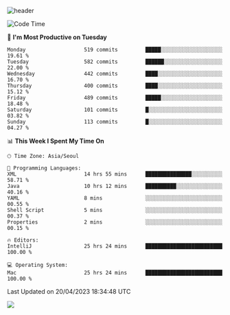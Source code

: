 ![header](https://capsule-render.vercel.app/api?type=Egg&color=timeAuto&height=300&section=header&text=PoPo&fontSize=90&animation=fadeIn)

  <!--START_SECTION:waka-->
![Code Time](http://img.shields.io/badge/Code%20Time-696%20hrs%2018%20mins-blue)

📅 **I'm Most Productive on Tuesday** 

```text
Monday                   519 commits         █████░░░░░░░░░░░░░░░░░░░░   19.61 % 
Tuesday                  582 commits         ██████░░░░░░░░░░░░░░░░░░░   22.00 % 
Wednesday                442 commits         ████░░░░░░░░░░░░░░░░░░░░░   16.70 % 
Thursday                 400 commits         ████░░░░░░░░░░░░░░░░░░░░░   15.12 % 
Friday                   489 commits         █████░░░░░░░░░░░░░░░░░░░░   18.48 % 
Saturday                 101 commits         █░░░░░░░░░░░░░░░░░░░░░░░░   03.82 % 
Sunday                   113 commits         █░░░░░░░░░░░░░░░░░░░░░░░░   04.27 % 
```


📊 **This Week I Spent My Time On** 

```text
🕑︎ Time Zone: Asia/Seoul

💬 Programming Languages: 
XML                      14 hrs 55 mins      ███████████████░░░░░░░░░░   58.71 % 
Java                     10 hrs 12 mins      ██████████░░░░░░░░░░░░░░░   40.16 % 
YAML                     8 mins              ░░░░░░░░░░░░░░░░░░░░░░░░░   00.55 % 
Shell Script             5 mins              ░░░░░░░░░░░░░░░░░░░░░░░░░   00.37 % 
Properties               2 mins              ░░░░░░░░░░░░░░░░░░░░░░░░░   00.15 % 

🔥 Editors: 
IntelliJ                 25 hrs 24 mins      █████████████████████████   100.00 % 

💻 Operating System: 
Mac                      25 hrs 24 mins      █████████████████████████   100.00 % 
```


 Last Updated on 20/04/2023 18:34:48 UTC
<!--END_SECTION:waka-->



<img src="https://capsule-render.vercel.app/api?type=Egg&color=timeAuto&height=300&section=footer&text=PoPo&fontSize=90&animation=fadeIn&reversal=true" />
